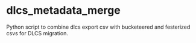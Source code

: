 # dlcs_metadata_merge
Python script to combine dlcs export csv with bucketeered and festerized csvs for DLCS migration.

